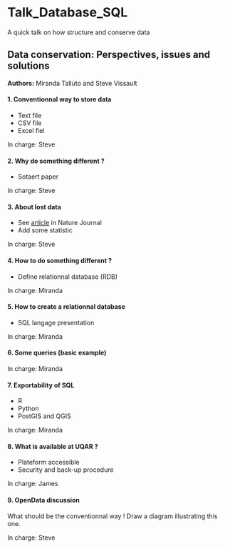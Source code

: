 Talk_Database_SQL
=================

A quick talk on how structure and conserve data 

## Data conservation: Perspectives, issues and solutions

**Authors:** Miranda Talluto and Steve Vissault

#### 1. Conventionnal way to store data 

- Text file
- CSV file
- Excel fiel

In charge: Steve 

#### 2. Why do something different ? 

- Sotaert paper 

In charge: Steve 

#### 3. About lost data 

- See [article](http://www.nature.com/news/scientists-losing-data-at-a-rapid-rate-1.14416) in Nature Journal
- Add some statistic

In charge: Steve

#### 4. How to do something different ? 

- Define relationnal database (RDB)

In charge: Miranda

#### 5. How to create a relationnal database 

- SQL langage presentation

In charge: Miranda

#### 6. Some queries (basic example)

In charge: Miranda

#### 7. Exportability of SQL

- R
- Python
- PostGIS and QGIS

In charge: Miranda

#### 8. What is available at UQAR ?

- Plateform accessible
- Security and back-up procedure

In charge: James

#### 9. OpenData discussion

What should be the conventionnal way !
Draw a diagram illustrating this one.

In charge: Steve

